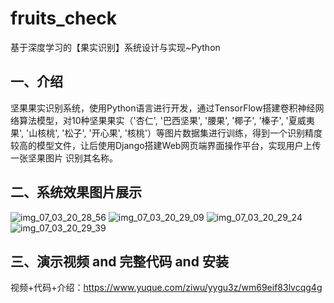 # fruits_check
基于深度学习的【果实识别】系统设计与实现~Python
## 一、介绍
坚果果实识别系统，使用Python语言进行开发，通过TensorFlow搭建卷积神经网络算法模型，对10种坚果果实（'杏仁', '巴西坚果', '腰果', '椰子', '榛子', '夏威夷果', '山核桃', '松子', '开心果', '核桃'）等图片数据集进行训练，得到一个识别精度较高的模型文件，让后使用Django搭建Web网页端界面操作平台，实现用户上传一张坚果图片 识别其名称。
## 二、系统效果图片展示
![img_07_03_20_28_56](https://github.com/user-attachments/assets/fcd3f59d-b643-4d43-9c9f-8d46bed6c900)
![img_07_03_20_29_09](https://github.com/user-attachments/assets/a640e095-c804-4563-8be0-7c416f1ac557)
![img_07_03_20_29_24](https://github.com/user-attachments/assets/5ea3a096-a2b8-4b74-b153-b1b6a1ee0827)
![img_07_03_20_29_39](https://github.com/user-attachments/assets/20c184b0-be7c-44ed-a376-677a7b50e59b)

## 三、演示视频 and 完整代码 and 安装
视频+代码+介绍：https://www.yuque.com/ziwu/yygu3z/wm69eif83lvcqg4g
